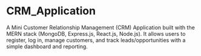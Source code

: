 # CRM_Application
A Mini Customer Relationship Management (CRM) Application built with the MERN stack (MongoDB, Express.js, React.js, Node.js). It allows users to register, log in, manage customers, and track leads/opportunities with a simple dashboard and reporting.
